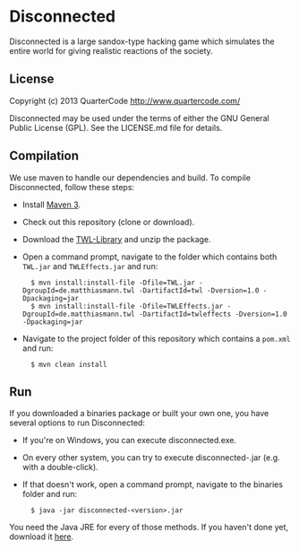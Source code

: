 Disconnected
============

Disconnected is a large sandox-type hacking game which simulates the entire world for giving realistic reactions of the society.

License
-------

Copyright (c) 2013 QuarterCode <http://www.quartercode.com/>

Disconnected may be used under the terms of either the GNU General Public License (GPL). See the LICENSE.md file for details.

Compilation
-----------

We use maven to handle our dependencies and build. To compile Disconnected, follow these steps:

* Install [Maven 3](http://maven.apache.org/download.html).
* Check out this repository (clone or download).
* Download the [TWL-Library](http://twl.l33tlabs.org/demo/twl.zip) and unzip the package.
* Open a command prompt, navigate to the folder which contains both `TWL.jar` and `TWLEffects.jar` and run:

        $ mvn install:install-file -Dfile=TWL.jar -DgroupId=de.matthiasmann.twl -DartifactId=twl -Dversion=1.0 -Dpackaging=jar
        $ mvn install:install-file -Dfile=TWLEffects.jar -DgroupId=de.matthiasmann.twl -DartifactId=twleffects -Dversion=1.0 -Dpackaging=jar

* Navigate to the project folder of this repository which contains a `pom.xml` and run:

        $ mvn clean install


Run
---

If you downloaded a binaries package or built your own one, you have several options to run Disconnected:

* If you're on Windows, you can execute disconnected.exe.
* On every other system, you can try to execute disconnected-<version>.jar (e.g. with a double-click).
* If that doesn't work, open a command prompt, navigate to the binaries folder and run:

        $ java -jar disconnected-<version>.jar

You need the Java JRE for every of those methods. If you haven't done yet, download it [here](www.java.com/download).